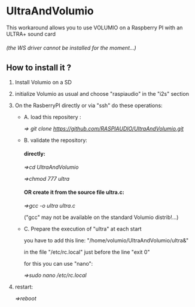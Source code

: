 # UltraAndVolumio
This workaround allows you to use VOLUMIO on a Raspberry PI with an ULTRA+ sound card

###### (the  WS driver cannot be installed for the moment...)

## How to install it ?
1. Install Volumio on a SD
2. initialize Volumio as usual and choose "raspiaudio" in the "i2s" section
3. On the RasberryPI directly or via "ssh" do these operations:
     * A. load this repositery :
     
        *=> git clone https://github.com/RASPIAUDIO/UltraAndVolumio.git*
     * B. validate the repository:
     
         #### directly:
         
         *=>cd UltraAndVolumio*
         
         *=>chmod 777 ultra*  
      
          #### OR create it from the source file ultra.c:
          
          *=>gcc -o ultra ultra.c*
          
         ("gcc" may not be available on the standard Volumio distrib!...) 
            
     * C. Prepare the execution of "ultra" at each start
     
          you have to add this line: "/home/volumio/UltraAndVolumio/ultra&"
             
          in the file "/etc/rc.local" just before the line "exit 0"
              
          for this you can use "nano":
              
          *=>sudo nano /etc/rc.local*
 4. restart:
 
      *=>reboot*
     



